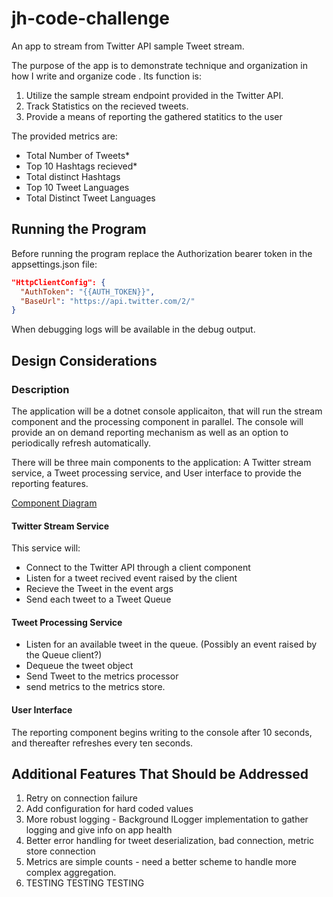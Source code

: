 # jh-code-challenge
An app to stream from Twitter API sample Tweet stream. 

The purpose of the app is to demonstrate technique and organization in how I write and organize code . Its function is:

1. Utilize the sample stream endpoint provided in the Twitter API.
2. Track Statistics on the recieved tweets. 
3. Provide a means of reporting the gathered statitics to the user

The provided metrics are:
* Total Number of Tweets*
* Top 10 Hashtags recieved*
* Total distinct Hashtags
* Top 10 Tweet Languages
* Total Distinct Tweet Languages

## Running the Program
Before running the program replace the Authorization bearer token in the appsettings.json file:

```json
"HttpClientConfig": {
  "AuthToken": "{{AUTH_TOKEN}}",
  "BaseUrl": "https://api.twitter.com/2/"
}
```

When debugging logs will be available in the debug output. 

## Design Considerations

### Description
The application will be a dotnet console applicaiton, that will run the stream component and the processing component in parallel.  The console will provide an on demand reporting  mechanism as well as an option to periodically refresh automatically.

There will be three main components to the application: A Twitter stream service, a Tweet processing service, and User interface to provide the reporting features.

[Component Diagram](https://lucid.app/lucidchart/de91193b-9a64-4f41-880e-f92d720cc386/edit?viewport_loc=-95%2C-31%2C1997%2C919%2C0_0&invitationId=inv_b96b4710-0691-496f-80e5-16a467195f8a)

#### Twitter Stream Service 
This service will: 
* Connect to the Twitter API through a client component
* Listen for a tweet recived event raised by the client
* Recieve the Tweet in the event args 
* Send each tweet to a Tweet Queue 

#### Tweet Processing Service
* Listen for an available tweet in the queue. (Possibly an event raised by the Queue client?)
* Dequeue the tweet object
* Send Tweet to the metrics processor
* send metrics to the metrics store.

#### User Interface
The reporting component begins writing to the console after 10 seconds, and thereafter refreshes every ten seconds. 

## Additional Features That Should be Addressed
1. Retry on connection failure
2. Add configuration for hard coded values
3. More robust logging - Background ILogger implementation to gather logging and give info on app health
4. Better error handling for tweet deserialization, bad connection, metric store connection
5. Metrics are simple counts - need a better scheme to handle more complex aggregation.  
6. TESTING TESTING TESTING
 





